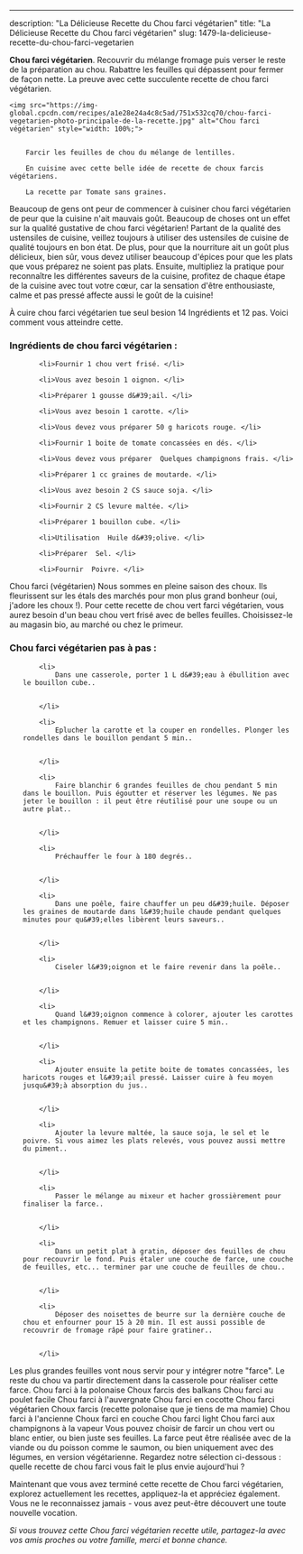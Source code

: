 ---
description: "La Délicieuse Recette du Chou farci végétarien"
title: "La Délicieuse Recette du Chou farci végétarien"
slug: 1479-la-delicieuse-recette-du-chou-farci-vegetarien

<p>
	<strong>Chou farci végétarien</strong>. 
	Recouvrir du mélange fromage puis verser le reste de la préparation au chou. Rabattre les feuilles qui dépassent pour fermer de façon nette. La preuve avec cette succulente recette de chou farci végétarien.
</p>
<p>
	
	<img src="https://img-global.cpcdn.com/recipes/a1e28e24a4c8c5ad/751x532cq70/chou-farci-vegetarien-photo-principale-de-la-recette.jpg" alt="Chou farci végétarien" style="width: 100%;">
	
	
		Farcir les feuilles de chou du mélange de lentilles.
	
		En cuisine avec cette belle idée de recette de choux farcis végétariens.
	
		La recette par Tomate sans graines.
	
</p>

Beaucoup de gens ont peur de commencer à cuisiner chou farci végétarien de peur que la cuisine n'ait mauvais goût. Beaucoup de choses ont un effet sur la qualité gustative de chou farci végétarien! Partant de la qualité des ustensiles de cuisine, veillez toujours à utiliser des ustensiles de cuisine de qualité toujours en bon état. De plus, pour que la nourriture ait un goût plus délicieux, bien sûr, vous devez utiliser beaucoup d'épices pour que les plats que vous préparez ne soient pas plats. Ensuite, multipliez la pratique pour reconnaître les différentes saveurs de la cuisine, profitez de chaque étape de la cuisine avec tout votre cœur, car la sensation d'être enthousiaste, calme et pas pressé affecte aussi le goût de la cuisine!

<!--inarticleads1-->

À cuire chou farci végétarien tue seul besion 14 Ingrédients et 12 pas. Voici comment vous atteindre cette.

<h3>Ingrédients de chou farci végétarien :</h3>

<ol>
	
		<li>Fournir 1 chou vert frisé. </li>
	
		<li>Vous avez besoin 1 oignon. </li>
	
		<li>Préparer 1 gousse d&#39;ail. </li>
	
		<li>Vous avez besoin 1 carotte. </li>
	
		<li>Vous devez vous préparer 50 g haricots rouge. </li>
	
		<li>Fournir 1 boite de tomate concassées en dés. </li>
	
		<li>Vous devez vous préparer  Quelques champignons frais. </li>
	
		<li>Préparer 1 cc graines de moutarde. </li>
	
		<li>Vous avez besoin 2 CS sauce soja. </li>
	
		<li>Fournir 2 CS levure maltée. </li>
	
		<li>Préparer 1 bouillon cube. </li>
	
		<li>Utilisation  Huile d&#39;olive. </li>
	
		<li>Préparer  Sel. </li>
	
		<li>Fournir  Poivre. </li>
	
</ol>

Chou farci (végétarien) Nous sommes en pleine saison des choux. Ils fleurissent sur les étals des marchés pour mon plus grand bonheur (oui, j&#39;adore les choux !). Pour cette recette de chou vert farci végétarien, vous aurez besoin d&#39;un beau chou vert frisé avec de belles feuilles. Choisissez-le au magasin bio, au marché ou chez le primeur. 

<!--inarticleads2-->

<h3>Chou farci végétarien pas à pas :</h3>

<ol>
	
		<li>
			Dans une casserole, porter 1 L d&#39;eau à ébullition avec le bouillon cube..
			
			
		</li>
	
		<li>
			Eplucher la carotte et la couper en rondelles. Plonger les rondelles dans le bouillon pendant 5 min..
			
			
		</li>
	
		<li>
			Faire blanchir 6 grandes feuilles de chou pendant 5 min dans le bouillon. Puis égoutter et réserver les légumes. Ne pas jeter le bouillon : il peut être réutilisé pour une soupe ou un autre plat..
			
			
		</li>
	
		<li>
			Préchauffer le four à 180 degrés..
			
			
		</li>
	
		<li>
			Dans une poêle, faire chauffer un peu d&#39;huile. Déposer les graines de moutarde dans l&#39;huile chaude pendant quelques minutes pour qu&#39;elles libèrent leurs saveurs..
			
			
		</li>
	
		<li>
			Ciseler l&#39;oignon et le faire revenir dans la poêle..
			
			
		</li>
	
		<li>
			Quand l&#39;oignon commence à colorer, ajouter les carottes et les champignons. Remuer et laisser cuire 5 min..
			
			
		</li>
	
		<li>
			Ajouter ensuite la petite boite de tomates concassées, les haricots rouges et l&#39;ail pressé. Laisser cuire à feu moyen jusqu&#39;à absorption du jus..
			
			
		</li>
	
		<li>
			Ajouter la levure maltée, la sauce soja, le sel et le poivre. Si vous aimez les plats relevés, vous pouvez aussi mettre du piment..
			
			
		</li>
	
		<li>
			Passer le mélange au mixeur et hacher grossièrement pour finaliser la farce..
			
			
		</li>
	
		<li>
			Dans un petit plat à gratin, déposer des feuilles de chou pour recouvrir le fond. Puis étaler une couche de farce, une couche de feuilles, etc... terminer par une couche de feuilles de chou..
			
			
		</li>
	
		<li>
			Déposer des noisettes de beurre sur la dernière couche de chou et enfourner pour 15 à 20 min. Il est aussi possible de recouvrir de fromage râpé pour faire gratiner..
			
			
		</li>
	
</ol>

Les plus grandes feuilles vont nous servir pour y intégrer notre &#34;farce&#34;. Le reste du chou va partir directement dans la casserole pour réaliser cette farce. Chou farci à la polonaise Choux farcis des balkans Chou farci au poulet facile Chou farci à l&#39;auvergnate Chou farci en cocotte Chou farci végétarien Choux farcis (recette polonaise que je tiens de ma mamie) Chou farci à l&#39;ancienne Choux farci en couche Chou farci light Chou farci aux champignons à la vapeur Vous pouvez choisir de farcir un chou vert ou blanc entier, ou bien juste ses feuilles. La farce peut être réalisée avec de la viande ou du poisson comme le saumon, ou bien uniquement avec des légumes, en version végétarienne. Regardez notre sélection ci-dessous : quelle recette de chou farci vous fait le plus envie aujourd&#39;hui ? 

<!--inarticleads1-->

<p>
Maintenant que vous avez terminé cette recette de Chou farci végétarien, explorez actuellement les recettes, appliquez-la et appréciez également. Vous ne le reconnaissez jamais - vous avez peut-être découvert une toute nouvelle vocation.
</p>

<p>
<i>Si vous trouvez cette Chou farci végétarien recette utile, partagez-la avec vos amis proches ou votre famille, merci et bonne chance.</i>
</p>
